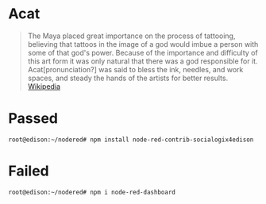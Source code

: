 # Acat

> The Maya placed great importance on the process of tattooing, believing that tattoos in the image of a god would imbue a person with some of that god's power. Because of the importance and difficulty of this art form it was only natural that there was a god responsible for it. Acat[pronunciation?] was said to bless the ink, needles, and work spaces, and steady the hands of the artists for better results. [Wikipedia](https://en.wikipedia.org/wiki/Acat_(deity))

# Passed

```
root@edison:~/nodered# npm install node-red-contrib-socialogix4edison
```

# Failed

```
root@edison:~/nodered# npm i node-red-dashboard
```